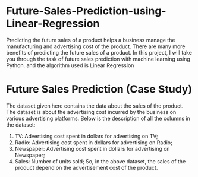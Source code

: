 # Future-Sales-Prediction-using-Linear-Regression
Predicting the future sales of a product helps a business manage the manufacturing and advertising cost of the product. There are many more benefits of predicting the future sales of a product. In this project, I will take you through the task of future sales prediction with machine learning using Python. and the algorithm used is Linear Regression
# Future Sales Prediction (Case Study)
The dataset given here contains the data about the sales of the product. The dataset is about the advertising cost incurred by the business on various advertising platforms. Below is the description of all the columns in the dataset:

1. TV: Advertising cost spent in dollars for advertising on TV;
2. Radio: Advertising cost spent in dollars for advertising on Radio;
3. Newspaper: Advertising cost spent in dollars for advertising on Newspaper;
4. Sales: Number of units sold;
So, in the above dataset, the sales of the product depend on the advertisement cost of the product.
